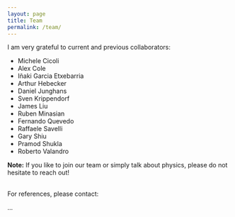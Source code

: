 ```yaml
---
layout: page
title: Team
permalink: /team/
---
```


I am very grateful to current and previous collaborators:

- Michele Cicoli
- Alex Cole
- Iñaki Garcia Etxebarria
- Arthur Hebecker
- Daniel Junghans
- Sven Krippendorf
- James Liu
- Ruben Minasian
- Fernando Quevedo 
- Raffaele Savelli
- Gary Shiu
- Pramod Shukla
- Roberto Valandro

<div markdown="span" class="alert alert-info" role="alert"><i class="fa fa-info-circle"></i> <b>Note:</b> If you like to join our team or simply talk about physics, please do not hesitate to reach out!</div>

<br>

For references, please contact:

...




